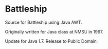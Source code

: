 # Battleship

Source for Battleship using Java AWT.

Originally written for Java class at NMSU in 1997.

Update for Java 1.7. Release to Public Domain.
